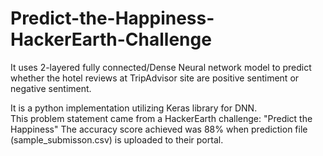 # Predict-the-Happiness-HackerEarth-Challenge
It uses 2-layered fully connected/Dense Neural network model to predict whether the hotel reviews at TripAdvisor site are positive sentiment or negative sentiment. 

It is a python implementation utilizing Keras library for DNN.  
This problem statement came from a HackerEarth challenge: "Predict the Happiness" The accuracy score achieved was 88% when prediction file (sample_submisson.csv) is uploaded to their portal. 

